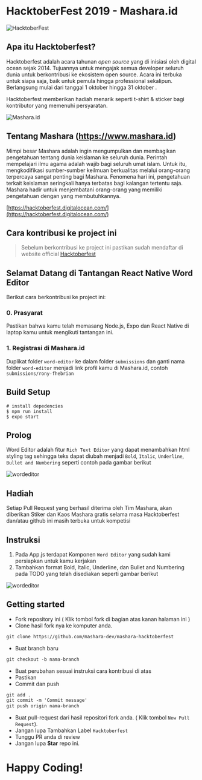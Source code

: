 # HacktoberFest 2019 - Mashara.id
![HacktoberFest](https://vinitshahdeo.github.io/HacktoberFest2K19/hacktoberfestfooter.png)

## Apa itu Hacktoberfest?
Hacktoberfest adalah acara tahunan *open source* yang di inisiasi oleh digital ocean sejak 2014. Tujuannya untuk mengajak semua developer seluruh dunia untuk berkontribusi ke ekosistem open source. Acara ini terbuka untuk siapa saja, baik untuk pemula hingga professional sekalipun. Berlangsung mulai dari tanggal 1 oktober hingga 31 oktober .

Hacktoberfest memberikan hadiah menarik seperti t-shirt & sticker bagi kontributor yang memenuhi persyaratan.

![Mashara.id](https://www.mashara.id/_nuxt/img/2751b66.jpg)

## Tentang Mashara (https://www.mashara.id)
Mimpi besar Mashara adalah ingin mengumpulkan dan membagikan pengetahuan tentang dunia keislaman ke seluruh dunia. Perintah mempelajari ilmu agama adalah wajib bagi seluruh umat islam. Untuk itu, mengkodifikasi sumber-sumber keilmuan berkualitas melalui orang-orang terpercaya sangat penting bagi Mashara. Fenomena hari ini, pengetahuan terkait keislaman seringkali hanya terbatas bagi kalangan tertentu saja. Mashara hadir untuk menjembatani orang-orang yang memiliki pengetahuan dengan yang membutuhkannya.


[https://hacktoberfest.digitalocean.com/](https://hacktoberfest.digitalocean.com/)

## Cara kontribusi ke project ini
>Sebelum berkontribusi ke project ini pastikan sudah mendaftar di website official [Hacktoberfest](https://hacktoberfest.digitalocean.com/)

## Selamat Datang di Tantangan React Native Word Editor

Berikut cara berkontribusi ke project ini:

### 0. Prasyarat

Pastikan bahwa kamu telah memasang Node.js, Expo dan React Native di laptop kamu untuk mengikuti tantangan ini.

### 1. Registrasi di Mashara.id

Duplikat folder `word-editor` ke dalam folder `submissions` dan ganti nama folder `word-editor` menjadi link profil kamu di Mashara.id, contoh `submissions/rony-fhebrian`

## Build Setup

```
# install depedencies
$ npm run install
$ expo start
```

## Prolog
Word Editor adalah fitur `Rich Text Editor` yang dapat menambahkan html styling tag sehingga teks dapat diubah menjadi `Bold`, `Italic`, `Underline`, `Bullet and Numbering` seperti contoh pada gambar berikut

![wordeditor](https://i.imgur.com/3Ry1KQ9.png?1)

## Hadiah
Setiap Pull Request yang berhasil diterima oleh Tim Mashara, akan diberikan Stiker dan Kaos Mashara gratis selama masa Hacktoberfest dan/atau github ini masih terbuka untuk kompetisi

## Instruksi
1. Pada App.js terdapat Komponen `Word Editor` yang sudah kami persiapkan untuk kamu kerjakan
2. Tambahkan format Bold, Italic, Underline, dan Bullet and Numbering pada TODO yang telah disediakan seperti gambar berikut

![wordeditor](https://i.imgur.com/FZBQ3Bt.png)

## Getting started
* Fork repository ini ( Klik tombol fork di bagian atas kanan halaman ini )
* Clone hasil fork nya ke komputer anda.

```markdown
git clone https://github.com/mashara-dev/mashara-hacktoberfest
```

* Buat branch baru
```markdown
git checkout -b nama-branch
```

* Buat perubahan sesuai instruksi cara kontribusi di atas
* Pastikan 
* Commit dan push

```markdown
git add .
git commit -m 'Commit message'
git push origin nama-branch
```

* Buat pull-request dari hasil repositori fork anda. ( Klik tombol `New Pull Request`).
* Jangan lupa Tambahkan Label `Hacktoberfest`
* Tunggu PR anda di review  
* Jangan lupa **Star** repo ini.

# Happy Coding!